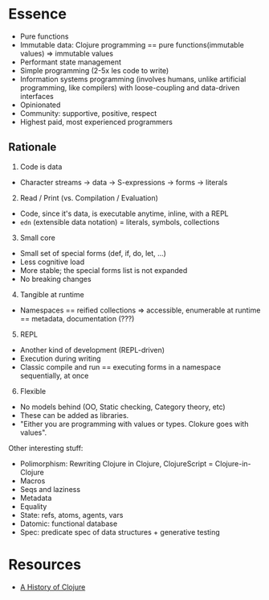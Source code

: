 # Essence

- Pure functions
- Immutable data: Clojure programming == pure functions(immutable values) => immutable values
- Performant state management
- Simple programming (2-5x les code to write)
- Information systems programming (involves humans, unlike artificial programming, like compilers) with loose-coupling and data-driven interfaces
- Opinionated
- Community: supportive, positive, respect
- Highest paid, most experienced programmers

## Rationale

1. Code is data

- Character streams -> data -> S-expressions -> forms -> literals

2. Read / Print (vs. Compilation / Evaluation)

- Code, since it's data, is executable anytime, inline, with a REPL
- `edn` (extensible data notation) = literals, symbols, collections

3. Small core

- Small set of special forms (def, if, do, let, ...)
- Less cognitive load
- More stable; the special forms list is not expanded
- No breaking changes

4. Tangible at runtime

- Namespaces == reified collections => accessible, enumerable at runtime == metadata, documentation (???)

5. REPL

- Another kind of development (REPL-driven)
- Execution during writing
- Classic compile and run == executing forms in a namespace sequentially, at once

6. Flexible

- No models behind (OO, Static checking, Category theory, etc)
- These can be added as libraries.
- "Either you are programming with values or types. Clokure goes with values".

Other interesting stuff:

- Polimorphism: Rewriting Clojure in Clojure, ClojureScript = Clojure-in-Clojure
- Macros
- Seqs and laziness
- Metadata
- Equality
- State: refs, atoms, agents, vars
- Datomic: functional database
- Spec: predicate spec of data structures + generative testing

# Resources

- [A History of Clojure](https://clojure.org/about/history)
